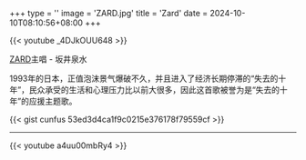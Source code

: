 +++
type = ''
image = 'ZARD.jpg'
title = 'Zard'
date = 2024-10-10T08:10:56+08:00
+++

{{< youtube _4DJkOUU648 >}}


[ZARD](https://en.wikipedia.org/wiki/Zard)主唱 - 坂井泉水

1993年的日本，正值泡沫景气爆破不久，并且进入了经济长期停滞的“失去的十年”，民众承受的生活和心理压力比以前大很多，因此这首歌被誉为是“失去的十年”的应援主题歌。

{{< gist cunfus 53ed3d4ca1f9c0215e376178f79559cf >}}

---

{{< youtube a4uu00mbRy4 >}}



